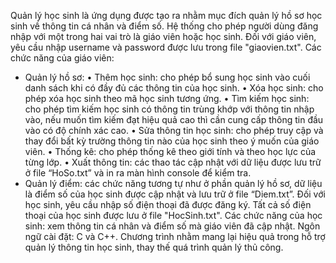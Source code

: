 Quản lý học sinh là ứng dụng được tạo ra nhằm mục đích quản lý hồ sơ học sinh về thông tin cá nhân và điểm số. 
Hệ thống cho phép người dùng đăng nhập với một trong hai vai trò là giáo viên hoặc học sinh.
Đối với giáo viên, yêu cầu nhập username và password được lưu trong file "giaovien.txt". Các chức năng của giáo viên:
-	Quản lý hồ sơ:
  •	Thêm học sinh: cho phép bổ sung học sinh vào cuối danh sách khi có đầy đủ các thông tin của học sinh.
  •	Xóa học sinh: cho phép xóa học sinh theo mã học sinh tương ứng.
  •	Tìm kiếm học sinh: cho phép tìm kiếm học sinh có thông tin trùng khớp với thông tin nhập vào, nếu muốn tìm kiếm đạt hiệu quả cao thì cần cung cấp thông tin đầu vào có độ chính xác cao.
  •	Sửa thông tin học sinh: cho phép truy cập và thay đổi bất kỳ trường thông tin nào của học sinh theo ý muốn của giáo viên.
  •	Thống kê: cho phép thống kê theo giới tính và theo học lực của từng lớp.
  •	Xuất thông tin: các thao tác cập nhật với dữ liệu được lưu trữ ở file “HoSo.txt” và in ra màn hình console để kiểm tra.
-	Quản lý điểm: các chức năng tương tự như ở phần quản lý hồ sơ, dữ liệu là điểm số của học sinh được cập nhật và lưu trữ ở file “Diem.txt”.
Đối với học sinh, yêu cầu nhập số điện thoại đã được đăng ký. Tất cả số điện thoại của học sinh được lưu ở file "HocSinh.txt".
Các chức năng của học sinh: xem thông tin cá nhân và điểm số mà giáo viên đã cập nhật.
Ngôn ngữ cài đặt: C và C++.
Chương trình nhằm mang lại hiệu quả trong hỗ trợ quản lý thông tin học sinh, thay thế quá trình quản lý thủ công.
